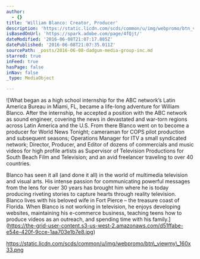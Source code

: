 ```yaml
---
author:
  - {}
title: 'William Blanco: Creator, Producer'
description: 'https://static.licdn.com/scds/common/u/img/webpromo/btn_viewmy_160x33.png'
isBasedOnUrl: 'https://spark.adobe.com/page/4fQjt/'
dateModified: '2016-06-08T21:07:17.885Z'
datePublished: '2016-06-08T21:07:35.011Z'
sourcePath: _posts/2016-06-08-dadgum-media-group-inc.md
starred: true
inFeed: true
hasPage: false
inNav: false
_type: MediaObject

---
```

![What began as a high school internship for the ABC network’s Latin America Bureau in Miami, FL, became a life-long adventure for William Blanco. After the internship, he accepted a position with the ABC network as sound engineer, covering the news in devastated and war-torn regions across Latin America and the U.S. From there Blanco went on to become a producer for World News Tonight; cameraman for COPS pilot production and subsequent seasons; Operations Manager for ITV a small syndicated network; Director, Producer, and Editor of dozens of commercials and music videos for high profile artists as Supervisor of Television Productions for South Beach Film and Television; and an avid freelancer traveling to over 40 countries.

Blanco has seen it all (and done it all) in the world of multimedia television and visual arts. His intense passion for communicating powerful messages from the lens for over 30 years has brought him where he is today producing riveting stories to capture hearts through reality television. Blanco lives with his beloved wife in Fort Pierce – the treasure coast of Florida. When Blanco is not working in television, he enjoys developing websites, maintaining his e-commerce business, teaching teens how to produce videos as an outreach, and spending time with his family.](https://the-grid-user-content.s3-us-west-2.amazonaws.com/d51ffabe-e54e-420f-9cce-1aa703e1b7e8.jpg)

https://static.licdn.com/scds/common/u/img/webpromo/btn\_viewmy\_160x33.png